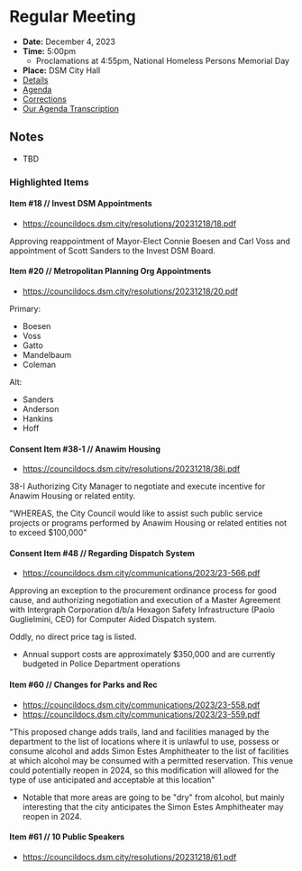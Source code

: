 # Regular Meeting

- **Date:** December 4, 2023
- **Time:** 5:00pm
    - Proclamations at 4:55pm, National Homeless Persons Memorial Day 
- **Place:** DSM City Hall
- [Details](https://www.dsm.city/citycouncil_detail_T60_R2692.php)
- [Agenda](https://councildocs.dsm.city/agendas/ag20231218.pdf)
- [Corrections](https://councildocs.dsm.city/corrections/20231218%20cap.pdf)
- [Our Agenda Transcription](#/view/agenda~2023~transcription~12-18_RM)

## Notes

- TBD

### Highlighted Items

#### Item #18 // Invest DSM Appointments

- https://councildocs.dsm.city/resolutions/20231218/18.pdf

Approving reappointment of Mayor-Elect Connie Boesen and Carl Voss and appointment of Scott Sanders to the Invest DSM Board. 

#### Item #20 // Metropolitan Planning Org Appointments

- https://councildocs.dsm.city/resolutions/20231218/20.pdf

Primary:
- Boesen
- Voss
- Gatto
- Mandelbaum
- Coleman

Alt:
- Sanders
- Anderson
- Hankins
- Hoff

#### Consent Item #38-1 // Anawim Housing

- https://councildocs.dsm.city/resolutions/20231218/38i.pdf

38-I Authorizing City Manager to negotiate and execute incentive for Anawim Housing or related entity. 

"WHEREAS, the City Council would like to assist such public service projects or programs
 performed by Anawim Housing or related entities not to exceed $100,000"

#### Consent Item #48 // Regarding Dispatch System

- https://councildocs.dsm.city/communications/2023/23-566.pdf

Approving an exception to the procurement ordinance process for good cause, and authorizing
negotiation and execution of a Master Agreement with Intergraph Corporation d/b/a Hexagon Safety
Infrastructure (Paolo Guglielmini, CEO) for Computer Aided Dispatch system.

Oddly, no direct price tag is listed.

-  Annual support costs are approximately $350,000 and are currently budgeted in Police Department operations

#### Item #60 // Changes for Parks and Rec

- https://councildocs.dsm.city/communications/2023/23-558.pdf
- https://councildocs.dsm.city/communications/2023/23-559.pdf

"This proposed change adds trails, land and facilities managed by the department to the list of locations where it is unlawful
to use, possess or consume alcohol and adds Simon Estes Amphitheater to the list of facilities
at which alcohol may be consumed with a permitted reservation. This venue could potentially
reopen in 2024, so this modification will allowed for the type of use anticipated and acceptable
at this location"

- Notable that more areas are going to be "dry" from alcohol, but mainly interesting that the city anticipates the Simon Estes Amphitheater may reopen in 2024.


#### Item #61 // 10 Public Speakers

- https://councildocs.dsm.city/resolutions/20231218/61.pdf

